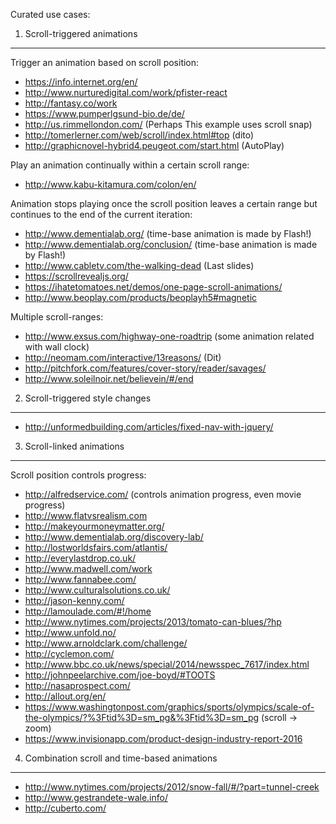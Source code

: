 Curated use cases:

1. Scroll-triggered animations
---------------------------------

Trigger an animation based on scroll position:

- https://info.internet.org/en/
- http://www.nurturedigital.com/work/pfister-react
- http://fantasy.co/work
- https://www.pumperlgsund-bio.de/de/
- http://us.rimmellondon.com/ (Perhaps This example uses scroll snap)
- http://tomerlerner.com/web/scroll/index.html#top (dito)
- http://graphicnovel-hybrid4.peugeot.com/start.html (AutoPlay)

Play an animation continually within a certain scroll range:

- http://www.kabu-kitamura.com/colon/en/

Animation stops playing once the scroll position leaves a certain range
but continues to the end of the current iteration:

- http://www.dementialab.org/ (time-base animation is made by Flash!)
- http://www.dementialab.org/conclusion/ (time-base animation is made by Flash!)
- http://www.cabletv.com/the-walking-dead (Last slides)
- https://scrollrevealjs.org/
- https://ihatetomatoes.net/demos/one-page-scroll-animations/
- http://www.beoplay.com/products/beoplayh5#magnetic

Multiple scroll-ranges:

- http://www.exsus.com/highway-one-roadtrip (some animation related with wall clock)
- http://neomam.com/interactive/13reasons/ (Dit)
- http://pitchfork.com/features/cover-story/reader/savages/
- http://www.soleilnoir.net/believein/#/end

2. Scroll-triggered style changes
------------------------------------

- http://unformedbuilding.com/articles/fixed-nav-with-jquery/

3. Scroll-linked animations
-----------------------------

Scroll position controls progress:

- http://alfredservice.com/ (controls animation progress, even movie progress)
- http://www.flatvsrealism.com
- http://makeyourmoneymatter.org/
- http://www.dementialab.org/discovery-lab/
- http://lostworldsfairs.com/atlantis/
- http://everylastdrop.co.uk/
- http://www.madwell.com/work
- http://www.fannabee.com/
- http://www.culturalsolutions.co.uk/
- http://jason-kenny.com/
- http://lamoulade.com/#!/home
- http://www.nytimes.com/projects/2013/tomato-can-blues/?hp
- http://www.unfold.no/
- http://www.arnoldclark.com/challenge/
- http://cyclemon.com/
- http://www.bbc.co.uk/news/special/2014/newsspec_7617/index.html
- http://johnpeelarchive.com/joe-boyd/#TOOTS
- http://nasaprospect.com/
- http://allout.org/en/
- https://www.washingtonpost.com/graphics/sports/olympics/scale-of-the-olympics/?%3Ftid%3D=sm_pg&%3Ftid%3D=sm_pg (scroll &rarr; zoom)
- https://www.invisionapp.com/product-design-industry-report-2016

4. Combination scroll and time-based animations
------------------------------------------------------

- http://www.nytimes.com/projects/2012/snow-fall/#/?part=tunnel-creek
- http://www.gestrandete-wale.info/
- http://cuberto.com/
